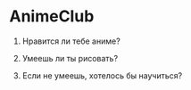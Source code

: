 # AnimeClub

1. Нравится ли тебе аниме?

2. Умеешь ли ты рисовать?

3. Если не умеешь, хотелось бы научиться? 
